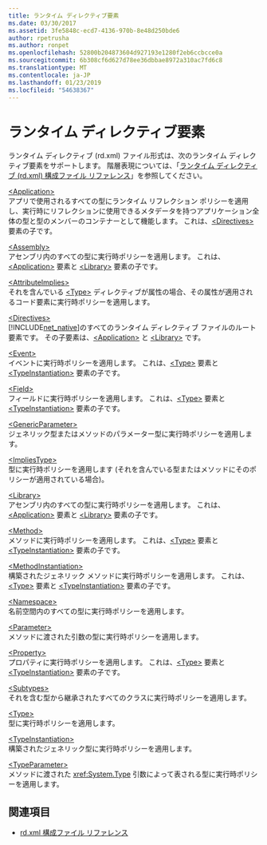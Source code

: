 ```yaml
---
title: ランタイム ディレクティブ要素
ms.date: 03/30/2017
ms.assetid: 3fe5848c-ecd7-4136-970b-8e48d250bde6
author: rpetrusha
ms.author: ronpet
ms.openlocfilehash: 52800b204873604d927193e1280f2eb6ccbcce0a
ms.sourcegitcommit: 6b308cf6d627d78ee36dbbae8972a310ac7fd6c8
ms.translationtype: MT
ms.contentlocale: ja-JP
ms.lasthandoff: 01/23/2019
ms.locfileid: "54638367"
---
```

# <a name="runtime-directive-elements"></a>ランタイム ディレクティブ要素
ランタイム ディレクティブ (rd.xml) ファイル形式は、次のランタイム ディレクティブ要素をサポートします。 階層表現については、「[ランタイム ディレクティブ (rd.xml) 構成ファイル リファレンス](../../../docs/framework/net-native/runtime-directives-rd-xml-configuration-file-reference.md)」を参照してください。  
  
 [\<Application>](../../../docs/framework/net-native/application-element-net-native.md)  
 アプリで使用されるすべての型にランタイム リフレクション ポリシーを適用し、実行時にリフレクションに使用できるメタデータを持つアプリケーション全体の型と型のメンバーのコンテナーとして機能します。 これは、[\<Directives>](../../../docs/framework/net-native/directives-element-net-native.md) 要素の子です。  
  
 [\<Assembly>](../../../docs/framework/net-native/assembly-element-net-native.md)  
 アセンブリ内のすべての型に実行時ポリシーを適用します。 これは、[\<Application>](../../../docs/framework/net-native/application-element-net-native.md) 要素と [\<Library>](../../../docs/framework/net-native/library-element-net-native.md) 要素の子です。  
  
 [\<AttributeImplies>](../../../docs/framework/net-native/attributeimplies-element-net-native.md)  
 それを含んでいる [\<Type>](../../../docs/framework/net-native/type-element-net-native.md) ディレクティブが属性の場合、その属性が適用されるコード要素に実行時ポリシーを適用します。  
  
 [\<Directives>](../../../docs/framework/net-native/directives-element-net-native.md)  
 [!INCLUDE[net_native](../../../includes/net-native-md.md)]のすべてのランタイム ディレクティブ ファイルのルート要素です。 その子要素は、[\<Application>](../../../docs/framework/net-native/application-element-net-native.md) と [\<Library>](../../../docs/framework/net-native/library-element-net-native.md) です。  
  
 [\<Event>](../../../docs/framework/net-native/event-element-net-native.md)  
 イベントに実行時ポリシーを適用します。 これは、[\<Type>](../../../docs/framework/net-native/type-element-net-native.md) 要素と [\<TypeInstantiation>](../../../docs/framework/net-native/typeinstantiation-element-net-native.md) 要素の子です。  
  
 [\<Field>](../../../docs/framework/net-native/field-element-net-native.md)  
 フィールドに実行時ポリシーを適用します。 これは、[\<Type>](../../../docs/framework/net-native/type-element-net-native.md) 要素と [\<TypeInstantiation>](../../../docs/framework/net-native/typeinstantiation-element-net-native.md) 要素の子です。  
  
 [\<GenericParameter>](../../../docs/framework/net-native/genericparameter-element-net-native.md)  
 ジェネリック型またはメソッドのパラメーター型に実行時ポリシーを適用します。  
  
 [\<ImpliesType>](../../../docs/framework/net-native/impliestype-element-net-native.md)  
 型に実行時ポリシーを適用します (それを含んでいる型またはメソッドにそのポリシーが適用されている場合)。  
  
 [\<Library>](../../../docs/framework/net-native/library-element-net-native.md)  
 アセンブリ内のすべての型に実行時ポリシーを適用します。 これは、[\<Application>](../../../docs/framework/net-native/application-element-net-native.md) 要素と [\<Library>](../../../docs/framework/net-native/library-element-net-native.md) 要素の子です。  
  
 [\<Method>](../../../docs/framework/net-native/method-element-net-native.md)  
 メソッドに実行時ポリシーを適用します。 これは、[\<Type>](../../../docs/framework/net-native/type-element-net-native.md) 要素と [\<TypeInstantiation>](../../../docs/framework/net-native/typeinstantiation-element-net-native.md) 要素の子です。  
  
 [\<MethodInstantiation>](../../../docs/framework/net-native/methodinstantiation-element-net-native.md)  
 構築されたジェネリック メソッドに実行時ポリシーを適用します。 これは、[\<Type>](../../../docs/framework/net-native/type-element-net-native.md) 要素と [\<TypeInstantiation>](../../../docs/framework/net-native/typeinstantiation-element-net-native.md) 要素の子です。  
  
 [\<Namespace>](../../../docs/framework/net-native/namespace-element-net-native.md)  
 名前空間内のすべての型に実行時ポリシーを適用します。  
  
 [\<Parameter>](../../../docs/framework/net-native/parameter-element-net-native.md)  
 メソッドに渡された引数の型に実行時ポリシーを適用します。  
  
 [\<Property>](../../../docs/framework/net-native/property-element-net-native.md)  
 プロパティに実行時ポリシーを適用します。 これは、[\<Type>](../../../docs/framework/net-native/type-element-net-native.md) 要素と [\<TypeInstantiation>](../../../docs/framework/net-native/typeinstantiation-element-net-native.md) 要素の子です。  
  
 [\<Subtypes>](../../../docs/framework/net-native/subtypes-element-net-native.md)  
 それを含む型から継承されたすべてのクラスに実行時ポリシーを適用します。  
  
 [\<Type>](../../../docs/framework/net-native/type-element-net-native.md)  
 型に実行時ポリシーを適用します。  
  
 [\<TypeInstantiation>](../../../docs/framework/net-native/typeinstantiation-element-net-native.md)  
 構築されたジェネリック型に実行時ポリシーを適用します。  
  
 [\<TypeParameter>](../../../docs/framework/net-native/typeparameter-element-net-native.md)  
 メソッドに渡された <xref:System.Type> 引数によって表される型に実行時ポリシーを適用します。  
  
## <a name="see-also"></a>関連項目
- [rd.xml 構成ファイル リファレンス](../../../docs/framework/net-native/runtime-directives-rd-xml-configuration-file-reference.md)
